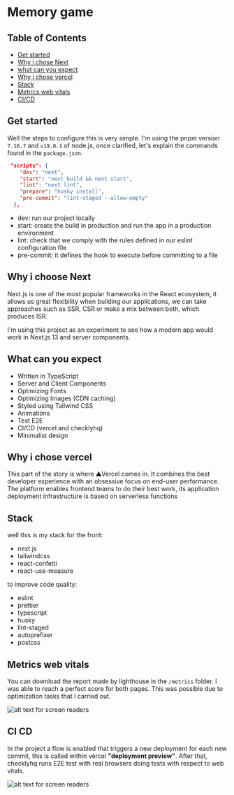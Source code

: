 # Memory game

## Table of Contents

- [Get started](#get-started)
- [Why i chose Next](#why-i-choose-next)
- [what can you expect](#what-can-you-expect)
- [Why i chose vercel](#why-i-chose-vercel)
- [Stack](#stack)
- [Metrics web vitals](#metrics-web-vitals)
- [CI/CD](#ci-cd)

## Get started

Well the steps to configure this is very simple. I'm using the pnpm version `7.16.7` and `v19.0.1` of node.js, once clarified, let's explain the commands found in the `package.json`. 



```json
 "scripts": {
    "dev": "next",
    "start": "next build && next start",
    "lint": "next lint",
    "prepare": "husky install",
    "pre-commit": "lint-staged --allow-empty"
  },
```

- dev: run our project locally
- start: create the build in production and run the app in a production environment
- lint: check that we comply with the rules defined in our eslint configuration file
- pre-commit: it defines the hook to execute before committing to a file

## Why i choose Next

Next.js is one of the most popular frameworks in the React ecosystem, it allows us great flexibility when building our applications, we can take approaches such as SSR, CSR or make a mix between both, which produces ISR. 

 I'm using this project as an experiment to see how a modern app would work in Next.js 13 and server components.

## What can you expect

- Written in TypeScript
- Server and Client Components
- Optimizing Fonts
- Optimizing Images (CDN caching)
- Styled using Tailwind CSS
- Animations
- Test E2E
- CI/CD (vercel and checklyhq)
- Minimalist design

## Why i chose vercel

This part of the story is where ▲Vercel comes in. It combines the best developer experience with an obsessive focus on end-user performance. The platform enables frontend teams to do their best work, its application deployment infrastructure is based on serverless functions

## Stack

well this is my stack for the front:
- next.js
- tailwindcss
- react-confetti
- react-use-measure

to improve code quality:
- eslint
- prettier
- typescript
- husky
- lint-staged
- autoprefixer
- postcss

## Metrics web vitals

You can download the report made by lighthouse in the `/metrics` folder. I was able to reach a perfect score for both pages. This was possible due to optimization tasks that I carried out.

![alt text for screen readers](https://i.ibb.co/F7sshQr/Screenshot-2022-12-12-at-20-00-12.png)

## CI CD

In the project a flow is enabled that triggers a new deployment for each new commit, this is called within vercel **"deployment preview"**. After that, checklyhq runs E2E test with real browsers doing tests with respect to web vitals.

![alt text for screen readers](https://i.ibb.co/BnF3J92/Screenshot-2022-12-12-at-20-09-32.png)

